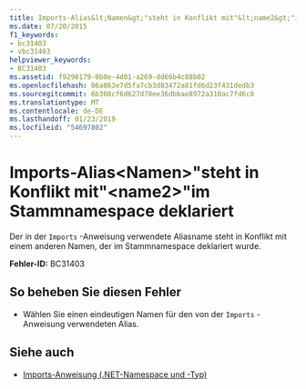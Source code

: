 ```yaml
---
title: Imports-Alias&lt;Namen&gt;"steht in Konflikt mit"&lt;name2&gt;"im Stammnamespace deklariert
ms.date: 07/20/2015
f1_keywords:
- bc31403
- vbc31403
helpviewer_keywords:
- BC31403
ms.assetid: f9298179-0b0e-4d01-a269-dd66b4c88b02
ms.openlocfilehash: 06a863e7d5fa7cb3d83472a81fd6d23f431dedb3
ms.sourcegitcommit: 6b308cf6d627d78ee36dbbae8972a310ac7fd6c8
ms.translationtype: MT
ms.contentlocale: de-DE
ms.lasthandoff: 01/23/2019
ms.locfileid: "54697802"
---
```

# <a name="imports-alias-ltnamegt-conflicts-with-ltname2gt-declared-in-the-root-namespace"></a>Imports-Alias&lt;Namen&gt;"steht in Konflikt mit"&lt;name2&gt;"im Stammnamespace deklariert
Der in der `Imports` -Anweisung verwendete Aliasname steht in Konflikt mit einem anderen Namen, der im Stammnamespace deklariert wurde.  
  
 **Fehler-ID:** BC31403  
  
## <a name="to-correct-this-error"></a>So beheben Sie diesen Fehler  
  
-   Wählen Sie einen eindeutigen Namen für den von der `Imports` -Anweisung verwendeten Alias.  
  
## <a name="see-also"></a>Siehe auch
- [Imports-Anweisung (.NET-Namespace und -Typ)](../../visual-basic/language-reference/statements/imports-statement-net-namespace-and-type.md)
